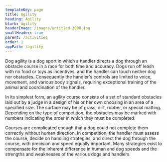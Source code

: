 ```yaml
---
templateKey: page
title: Agility
heading: Agility
blurb: Agility
headerImage: /images/untitled-3908.jpg
smallHeader: true
parent: /activities
order: 1
appPath: /agility
---
```

Dog agility is a dog sport in which a handler directs a dog through an obstacle course in a race for both time and accuracy. Dogs run off leash with no food or toys as incentives, and the handler can touch neither dog nor obstacles. Consequently the handler's controls are limited to voice, movement, and various body signals, requiring exceptional training of the animal and coordination of the handler.

In its simplest form, an agility course consists of a set of standard obstacles laid out by a judge in a design of his or her own choosing in an area of a specified size. The surface may be of grass, dirt, rubber, or special matting. Depending on the type of competition, the obstacles may be marked with numbers indicating the order in which they must be completed.

Courses are complicated enough that a dog could not complete them correctly without human direction. In competition, the handler must assess the course, decide on handling strategies, and direct the dog through the course, with precision and speed equally important. Many strategies exist to compensate for the inherent difference in human and dog speeds and the strengths and weaknesses of the various dogs and handlers.
